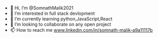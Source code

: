 - 👋 Hi, I’m @SomnathMalik2021
- 👀 I’m interested in full stack devlopment
- 🌱 I’m currently learning python,JavaScript,React
- 💞️ I’m looking to collaborate on any open project
- 📫 How to reach me www.linkedin.com/in/somnath-malik-a9a11117b

<!---
SomnathMalik2021/SomnathMalik2021 is a ✨ special ✨ repository because its `README.md` (this file) appears on your GitHub profile.
You can click the Preview link to take a look at your changes.
--->
